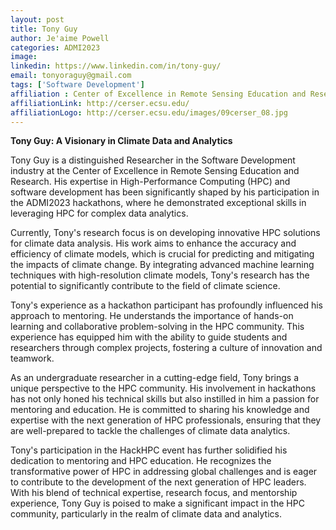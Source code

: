 ```yaml
---
layout: post
title: Tony Guy
author: Je'aime Powell
categories: ADMI2023
image: 
linkedin: https://www.linkedin.com/in/tony-guy/
email: tonyoraguy@gmail.com
tags: ['Software Development']
affiliation : Center of Excellence in Remote Sensing Education and Research 
affiliationLink: http://cerser.ecsu.edu/
affiliationLogo: http://cerser.ecsu.edu/images/09cerser_08.jpg                      
---
```


**Tony Guy: A Visionary in Climate Data and Analytics**
 
 Tony Guy is a distinguished Researcher in the Software Development industry at the Center of Excellence in Remote Sensing Education and Research. His expertise in High-Performance Computing (HPC) and software development has been significantly shaped by his participation in the ADMI2023 hackathons, where he demonstrated exceptional skills in leveraging HPC for complex data analytics.
 
 Currently, Tony's research focus is on developing innovative HPC solutions for climate data analysis. His work aims to enhance the accuracy and efficiency of climate models, which is crucial for predicting and mitigating the impacts of climate change. By integrating advanced machine learning techniques with high-resolution climate models, Tony's research has the potential to significantly contribute to the field of climate science.
 
 Tony's experience as a hackathon participant has profoundly influenced his approach to mentoring. He understands the importance of hands-on learning and collaborative problem-solving in the HPC community. This experience has equipped him with the ability to guide students and researchers through complex projects, fostering a culture of innovation and teamwork.
 
 As an undergraduate researcher in a cutting-edge field, Tony brings a unique perspective to the HPC community. His involvement in hackathons has not only honed his technical skills but also instilled in him a passion for mentoring and education. He is committed to sharing his knowledge and expertise with the next generation of HPC professionals, ensuring that they are well-prepared to tackle the challenges of climate data analytics.
 
 Tony's participation in the HackHPC event has further solidified his dedication to mentoring and HPC education. He recognizes the transformative power of HPC in addressing global challenges and is eager to contribute to the development of the next generation of HPC leaders. With his blend of technical expertise, research focus, and mentorship experience, Tony Guy is poised to make a significant impact in the HPC community, particularly in the realm of climate data and analytics.  
                    
